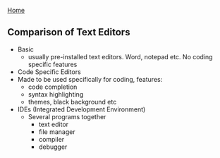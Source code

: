 [Home](https://bproorda.github.io/learning.journal/)

## Comparison of Text Editors ##
- Basic
  - usually pre-installed text editors. Word, notepad etc. No coding specific features
- Code Specific Editors
 - Made to be used specifically for coding, features:
   - code completion
   - syntax highlighting
   - themes, black background etc
- IDEs (Integrated Development Environment)
  - Several programs together 
    - text editor
    - file manager
    - compiler
    - debugger
    
    
